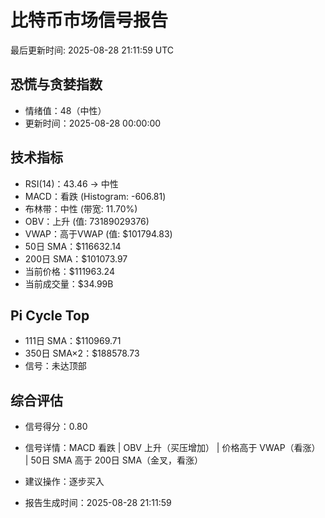# 比特币市场信号报告

最后更新时间: 2025-08-28 21:11:59 UTC

## 恐慌与贪婪指数
- 情绪值：48（中性）
- 更新时间：2025-08-28 00:00:00

## 技术指标
- RSI(14)：43.46 → 中性
- MACD：看跌 (Histogram: -606.81)
- 布林带：中性 (带宽: 11.70%)
- OBV：上升 (值: 73189029376)
- VWAP：高于VWAP (值: $101794.83)
- 50日 SMA：$116632.14
- 200日 SMA：$101073.97
- 当前价格：$111963.24
- 当前成交量：$34.99B

## Pi Cycle Top
- 111日 SMA：$110969.71
- 350日 SMA×2：$188578.73
- 信号：未达顶部

## 综合评估
- 信号得分：0.80
- 信号详情：MACD 看跌 | OBV 上升（买压增加） | 价格高于 VWAP（看涨） | 50日 SMA 高于 200日 SMA（金叉，看涨）
- 建议操作：逐步买入

- 报告生成时间：2025-08-28 21:11:59